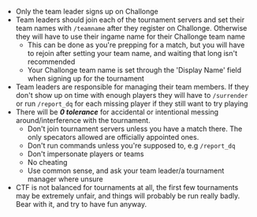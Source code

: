 - Only the team leader signs up on Challonge
- Team leaders should join each of the tournament servers and set their team names with `/teamname` after they register on Challonge. Otherwise they will have to use their ingame name for their Challonge team name
  - This can be done as you're prepping for a match, but you will have to rejoin after setting your team name, and waiting that long isn't recommended
  - Your Challonge team name is set through the 'Display Name' field when signing up for the tournament
- Team leaders are responsible for managing their team members. If they don't show up on time with enough players they will have to `/surrender` or run `/report_dq` for each missing player if they still want to try playing
- There will be *__0 tolerance__* for accidental or intentional messing around/interference with the tournament.
  - Don't join tournament servers unless you have a match there. The only specators allowed are officially appointed ones.
  - Don't run commands unless you're supposed to, e.g `/report_dq`
  - Don't impersonate players or teams
  - No cheating
  - Use common sense, and ask your team leader/a tournament manager where unsure
- CTF is not balanced for tournaments at all, the first few tournaments may be extremely unfair, and things will probably be run really badly. Bear with it, and try to have fun anyway.